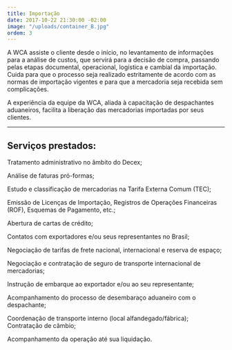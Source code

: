 ```yaml
---
title: Importação
date: 2017-10-22 21:30:00 -02:00
image: "/uploads/container_B.jpg"
ordem: 3
---
```


A WCA assiste o cliente desde o início, no levantamento de informações para a análise de custos, que servirá para a decisão de compra, passando pelas etapas documental, operacional, logística e cambial da importação. Cuida para que o processo seja realizado estritamente de acordo com as normas de importação vigentes e para que a mercadoria seja recebida sem complicações.

A experiência da equipe da WCA, aliada à capacitação de despachantes aduaneiros, facilita a liberação das mercadorias importadas por seus clientes.

---

## Serviços prestados:  

Tratamento administrativo no âmbito do Decex;

Análise de faturas pró-formas;

Estudo e classificação de mercadorias na Tarifa Externa Comum (TEC);

Emissão de Licenças de Importação, Registros de Operações Financeiras (ROF), Esquemas de Pagamento, etc.;

Abertura de cartas de crédito;

Contatos com exportadores e/ou seus representantes no Brasil;

Negociação de tarifas de frete nacional, internacional e reserva de espaço;

Negociação e contratação de seguro de transporte internacional 
de mercadorias;

Instrução de embarque ao exportador e/ou ao seu representante;

Acompanhamento do processo de desembaraço aduaneiro 
com o despachante;

Coordenação de transporte interno (local alfandegado/fábrica);
Contratação de câmbio;

Acompanhamento da operação até sua liquidação.
